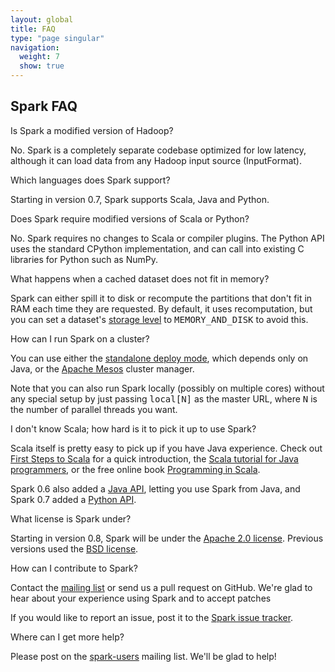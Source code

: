 ```yaml
---
layout: global
title: FAQ
type: "page singular"
navigation:
  weight: 7
  show: true
---
```

<h2>Spark FAQ</h2>

<p class="question">Is Spark a modified version of Hadoop?</p>
<p class="answer">No. Spark is a completely separate codebase optimized for low latency, although it can load data from any Hadoop input source (InputFormat).</p>

<p class="question">Which languages does Spark support?</p>
<p class="answer">Starting in version 0.7, Spark supports Scala, Java and Python.</p>

<p class="question">Does Spark require modified versions of Scala or Python?</p>
<p class="answer">No. Spark requires no changes to Scala or compiler plugins. The Python API uses the standard CPython implementation, and can call into existing C libraries for Python such as NumPy.</p>

<p class="question">What happens when a cached dataset does not fit in memory?</p>
<p class="answer">Spark can either spill it to disk or recompute the partitions that don't fit in RAM each time they are requested. By default, it uses recomputation, but you can set a dataset's <a href="{{site.url}}docs/latest/scala-programming-guide.html#rdd-persistence">storage level</a> to <tt>MEMORY_AND_DISK</tt> to avoid this.  </p>

<p class="question">How can I run Spark on a cluster?</p>
<p class="answer">You can use either the <a href="{{site.url}}docs/latest/spark-standalone.html">standalone deploy mode</a>, which depends only on Java, or the <a href="{{site.url}}docs/latest/running-on-mesos.html">Apache Mesos</a> cluster manager.</p>
<p>Note that you can also run Spark locally (possibly on multiple cores) without any special setup by just passing <tt>local[N]</tt> as the master URL, where <tt>N</tt> is the number of parallel threads you want.</p>

<p class="question">I don't know Scala; how hard is it to pick it up to use Spark?</p>
<p class="answer">Scala itself is pretty easy to pick up if you have Java experience. Check out <a href="http://www.artima.com/scalazine/articles/steps.html">First Steps to Scala</a> for a quick introduction, the <a href="http://www.scala-lang.org/docu/files/ScalaTutorial.pdf">Scala tutorial for Java programmers</a>, or the free online book <a href="http://www.artima.com/pins1ed/">Programming in Scala</a>.</p>
<p>Spark 0.6 also added a <a href="{{site.url}}docs/latest/java-programming-guide.html">Java API</a>, letting you use Spark from Java, and Spark 0.7 added a <a href="{{site.url}}docs/latest/python-programming-guide.html">Python API</a>.</p>

<p class="question">What license is Spark under?</p>

<p class="answer">Starting in version 0.8, Spark will be under the <a href="http://www.apache.org/licenses/LICENSE-2.0.html">Apache 2.0 license</a>. Previous versions used the <a href="https://github.com/mesos/spark/blob/branch-0.7/LICENSE">BSD license</a>.</p>

<p class="question">How can I contribute to Spark?</p>
<p class="answer">Contact the <a href="http://groups.google.com/group/spark-users">mailing list</a> or send us a pull request on GitHub.  We're glad to hear about your experience using Spark and to accept patches </p>
<p>If you would like to report an issue, post it to the <a href="https://spark-project.atlassian.net/browse/SPARK">Spark issue tracker</a>.</p>

<p class="question">Where can I get more help?</p>
<p class="answer">Please post on the <a href="http://groups.google.com/group/spark-users">spark-users</a> mailing list.  We'll be glad to help!</p>
